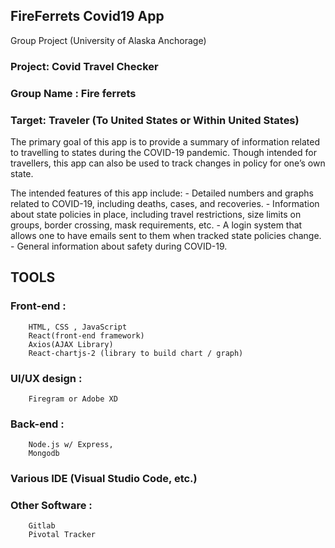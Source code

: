 
## FireFerrets Covid19 App

Group Project (University of Alaska Anchorage) 

### Project: Covid Travel Checker
### Group Name : Fire ferrets
### Target: Traveler (To United States or Within United States)

The primary goal of this app is to provide a summary of information related to travelling to states during the COVID-19 pandemic. Though intended for travellers, this app can also be used to track changes in policy for one’s own state.

The intended features of this app include: 
            - Detailed numbers and graphs related to COVID-19, including deaths, cases, and recoveries. 
            - Information about state policies in place, including travel restrictions, size limits on groups, border crossing, mask requirements, etc. 
            - A login system that allows one to have emails sent to them when tracked state policies change. 
            - General information about safety during COVID-19. 



## TOOLS

### Front-end : 
        HTML, CSS , JavaScript 
        React(front-end framework)
        Axios(AJAX Library) 
        React-chartjs-2 (library to build chart / graph)
### UI/UX design : <br/>
        Firegram or Adobe XD
### Back-end : <br/>
        Node.js w/ Express,
        Mongodb
### Various IDE (Visual Studio Code, etc.)<br/>
### Other Software : <br/>
        Gitlab
        Pivotal Tracker
